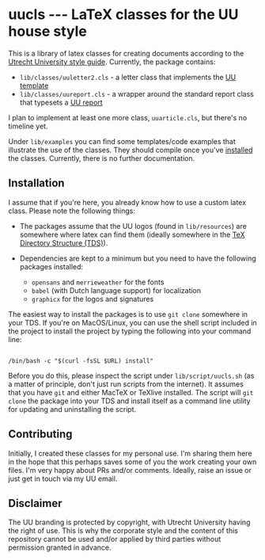 # uucls --- LaTeX classes for the UU house style

This is a library of latex classes for creating documents according to the [Utrecht University style guide](https://www.uu.nl/en/organisation/corporate-identity). 
Currently, the package contains: 

+ `lib/classes/uuletter2.cls` - a letter class that implements the [UU template](https://www.uu.nl/en/organisation/corporate-identity/downloads/letter)
+ `lib/classes/uureport.cls` - a wrapper around the standard report class that typesets a [UU report](https://www.uu.nl/en/organisation/corporate-identity/downloads/word-document)

I plan to implement at least one more class, `uuarticle.cls`, but there's no timeline yet.

Under `lib/examples` you can find some templates/code examples that illustrate the use of the classes.
They should compile once you've [installed](#installation) the classes.
Currently, there is no further documentation.

## Installation

I assume that if you're here, you already know how to use a custom latex class.
Please note the following things: 

+ The packages assume that the UU logos (found in `lib/resources`) are somewhere where latex can find them (ideally somewhere in the [TeX Directory Structure (TDS)](https://en.wikipedia.org/wiki/TeX_Directory_Structure)).
+ Dependencies are kept to a minimum but you need to have the following packages installed:

  - `opensans` and `merrieweather` for the fonts
  - `babel` (with Dutch language support) for localization
  - `graphicx` for the logos and signatures
   
The easiest way to install the packages is to use `git clone` somewhere in your TDS.
If you're on MacOS/Linux, you can use the shell script included in the project to install the project by typing the following into your command line:

``` shell

/bin/bash -c "$(curl -fsSL $URL) install" 

```

Before you do this, please inspect the script under `lib/script/uucls.sh` (as a matter of principle, don't just run scripts from the internet).
It assumes that you have `git` and either MacTeX or TeXlive installed.
The script will `git clone` the package into your TDS and install itself as a command line utility for updating and uninstalling the script.

## Contributing

Initially, I created these classes for my personal use.
I'm sharing them here in the hope that this perhaps saves some of you the work creating your own files.
I'm very happy about PRs and/or comments.
Ideally, raise an issue or just get in touch via my UU email.

## Disclaimer

The UU branding is protected by copyright, with Utrecht University having the right of use. 
This is why the corporate style and the content of this repository cannot be used and/or applied by third parties without permission granted in advance.
